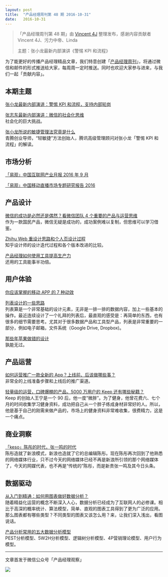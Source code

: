 ```yaml
---
layout: post
title:  "产品经理周刊第 48 期 2016-10-31"
date:   2016-10-31
---
```


> 「产品经理周刊第 48 期」由 [Vincent 4J](http://pmweekly.com/contributors#vincetn4j) 整理发布，感谢内容贡献者 Vincent 4J、污力中帝、Linda
> 
> 主题：张小龙最新内部演讲《警惕 KPI 和流程》   

为了能更好的传播产品经理精品文章，我们特意创建「[产品经理周刊](http://pmweekly.com/)」，将通过微信和邮件的形式推送给大家，每周周一定时推送。同时也欢迎大家参与进来，与我们一起「贡献内容」。    

## 本期主题  

[张小龙最新内部演讲：警惕 KPI 和流程，支持内部轮岗](http://mp.weixin.qq.com/s?__biz=Mjc1NjM3MjY2MA==&mid=2691313899&idx=1&sn=afc65a6b6ca228c7738fd184c9b1c17c&chksm=a9eb8f309e9c062673e47591e8512fee2d3919d60526881c30ae8bf517e41c4e1d47df7e0a10&mpshare=1&scene=1&srcid=1029wkuWRCLfxGhikqJSNmQU#rd)    

[张志东最新内部演讲：微信的社会化思维](http://mp.weixin.qq.com/s?__biz=MjM5OTY2ODYyMQ==&mid=2652749518&idx=1&sn=b651bf1ad4172c465c6429bda7ca354e&chksm=bcdee02c8ba9693ae0431f1d7c53d2d2ce6a7bd9507400740e61cb726353eefb6b67ade78ed3&mpshare=1&scene=1&srcid=1031WGzPBPXXtNbaX96VjM7E#rd)   
社会化的巨大挑战。  

[张小龙所说的敏捷管理法究竟是什么](http://mp.weixin.qq.com/s?__biz=MjM5NjAzODk0MA==&mid=2651271367&idx=1&sn=34d8fd174cc9dc36ea033ae717a9fe5c&chksm=bd1cc0b48a6b49a2270bf51a145047b634a1847c92dc0b1693e096cdb6e50cf4eba46fce68dd&mpshare=1&scene=1&srcid=1031yaoV6VY3JdZMw4Q8NvGx#rd)  
青腾创业导师，“轻敏捷”方法创始人，腾讯高级管理顾问对张小龙「警惕 KPI 和流程」的解读。   

## 市场分析

[「易观」中国互联网产业月报 2016 年 9 月](http://m.analysys.cn/report/detail/1000332.html)   

[「易观」中国移动直播市场专题研究报告 2016](http://mp.weixin.qq.com/s?__biz=MjM5OTExMjkwMA==&mid=2651874675&idx=1&sn=c996933054abd0c6a9fe84bf5d3966ee&chksm=bd24bcd88a5335ce97d7dc0d569b23fc6f12723cdfb30edec396da8d197a15e4f7070fb66d94&mpshare=1&scene=1&srcid=1031bmpl9uEtI1FdG4zPyHdJ#rd)        

## 产品设计 

[微信的成功是必然还是偶然？看微信团队 4 个重要的产品与运营思维](http://mp.weixin.qq.com/s?__biz=MzIxMzM0OTYzMg==&mid=2247484810&idx=1&sn=5577fe8f8429e9e5fc502caadde3a29a&chksm=97b961e5a0cee8f3c52b46165763060e4a8a6b87fff568f024973ee5754a8ec717c58f741329&mpshare=1&scene=1&srcid=1031QVPFDHh2crVvHIZXbio4#rd)   
作为一款国民产品，微信无疑是成功的，成功案例难以复制，但思维可以学习借鉴。   

[Zhihu Web 重设计思路和个人页设计过程](https://zhuanlan.zhihu.com/p/23215775)   
知乎设计师的设计迭代过程和各个版本改进的比较。   

[产品经理如何使用工具提高生产力](http://mp.weixin.qq.com/s?__biz=MzIxODU2MDM4Nw==&mid=2247483759&idx=1&sn=6cd207cafe214936ead5bbee6c7bed0f&chksm=97e9e383a09e6a955295e3d44ddbebd7aa7707967b5dab29e1c5527ec0c6c5043612267e0eaf&mpshare=1&scene=1&srcid=1027DBcdBDlI6taaQVHg774w#rd)   
还用的工具能事半功倍。  

## 用户体验

[你应该掌握的移动 APP 的 7 种动效](http://mp.weixin.qq.com/s?__biz=MzAxNDAxOTcxOQ==&mid=2650936052&idx=1&sn=b7b200814e7a728ac758a28a234d326b&chksm=806f0f1cb718860a28e0a3f9805a86005e1ee3f0829790bd24820eda50a3d1aad7e6f38a17e5&mpshare=1&scene=1&srcid=1031z0PMxfw7UKtMdo44OuNv#rd)   

[列表设计的一些思路](http://mp.weixin.qq.com/s?__biz=MjM5NjA3ODI3Ng==&mid=2649828844&idx=1&sn=5f6e2f76a9d4af2f175f8a99dc97c1af&chksm=beeb3a47899cb351ee75645366552b63b2d3c89477ede221d796c678cf95ce1325dfb3796d06&mpshare=1&scene=1&srcid=1027fJTJeGq9bGs0cGMYk9ZY#rd)   
列表算是一个非常基础的设计元素，无非是一排一排的数据内容，加上一些基本的操作。最近连续设计了一个礼拜的列表后，最直观的感受是：再简单的东西，也有很多的细节需要思考。尤其对于很多数据产品和工具型产品，列表是非常重要的一部分，例如电子邮箱，文件系统（Google Drive, Dropbox)。  

[那些年苹果做错的设计](http://mp.weixin.qq.com/s?__biz=MjM5NTQ5MjIyMA==&mid=2654538935&idx=1&sn=268e86c9b41708eaa47608ba95f796b6&chksm=bd3a14a48a4d9db2c6c017fb88aaa11ac005b7a3c6b04483af413bb98e52a36078084bc8a823&mpshare=1&scene=1&srcid=1031ESDutILrFUqqBYdubr1K#rd)   
孰能无过。   

## 产品运营

[如何运营推广一款全新的 App？上线前、后该做哪些事？](http://mp.weixin.qq.com/s?__biz=MzIxMzM0OTYzMg==&mid=2247484780&idx=1&sn=5e5d843b8dcef3c6a1af8290265c66b1&chksm=97b96103a0cee81524f12e6ae20652ff608429d6fcd871abe13b2bce178aabfba9597a8b017f&mpshare=1&scene=1&srcid=1026TXMFWGMabGC4JVsWqyB7#rd)   
非常全的上线准备步骤和上线后的推广渠道。  

[轻量级的运营，口碑爆棚的产品，5000 万用户的 Keep 还有哪些秘籍？](http://mp.weixin.qq.com/s?__biz=MzA3MDk4NzMzNg==&mid=2651705930&idx=1&sn=012bb853130a6f3f89df4d6ea6da346c&chksm=84cd096db3ba807b8daadadebe63062dc3c6bfbc089ff5c0dc6a980b29b4259a24e76759326b&mpshare=1&scene=1&srcid=1025D5WVw5q1S3dvYRZSaW3s#rd)    
Keep 的创始人王宁是一个 90 后，他一度“微胖”。为了健身，他曾花费六、七个月的时间收集学习健身资料，成功把自己从一个胖子练成身材非常好的人。所以，他是基于自己的刚需来做产品的，市场上的健身资料非常难收集，很费精力，这是一个痛点。  

## 商业洞察

[「keso」陈彤的时代，张一鸣的时代](http://mp.weixin.qq.com/s?__biz=MzI1ODIyMjAwMA==&mid=2247483868&idx=1&sn=acab758940c23db1c8dcd04a503d5da7&chksm=ea0a3303dd7dba15ed6a822c08b5349530b4ac6a0abad1c7791d1efe61f943fa1c5a698379e4&mpshare=1&scene=1&srcid=1031XYsihNy4LNKMiKG6M70I#rd)  
陈彤造就了新浪模式，新浪也造就了它的总编辑陈彤。现在陈彤再次回到了他熟悉的网络媒体行业，只不过今天的网络媒体已经不再是新浪所引领的那个网络媒体了，今天的网媒代表，也不再是“传统的”陈彤，而是新贵张一鸣及其今日头条。      

## 数据驱动   

[从入门到精通：如何用图表做好数据分析？](http://mp.weixin.qq.com/s?__biz=MzI2MTAxOTk5OQ==&mid=2650941773&idx=1&sn=90a96823286389c50e85fdb9e4e739a5&chksm=f196497dc6e1c06bb4e1117dc46791d675ac7813a1b6596883b7c22e37bf8135985ace8e1b05&mpshare=1&scene=1&srcid=1031cbN2DMj2tqIsDdBuoodV#rd)   
随着精益化运营的概念不断深入人心，数据分析已经成为了互联网人的必修课。相比于高深的概率统计、算法模型，简单、直观的图表工具得到了更为广泛的应用。那么图表都有哪些类型？不同类型的图表又该怎么用？来，让我们深入浅出，看图说话。         

[产品分析常用的五大数据分析模型](http://mp.weixin.qq.com/s?__biz=MzIxMzM0OTYzMg==&mid=2247484791&idx=1&sn=e703d1759f32a8910940fdc420f1a1f0&chksm=97b96118a0cee80e5f3372f870c106e980e6c9467c55d3ff6f506c8bd837c1e15bb8b4146576&mpshare=1&scene=1&srcid=1027yiOKNyFbWbbBjhY8wf1K#rd)   
PEST分析模型、5W2H分析模型、逻辑树分析模型、4P营销理论模型、用户行为模型。      

---
文章首发于微信公众号「产品经理观察」   
  
![](http://com-4jplus-temp.qiniudn.com/pmweekly-weixin.jpg)   